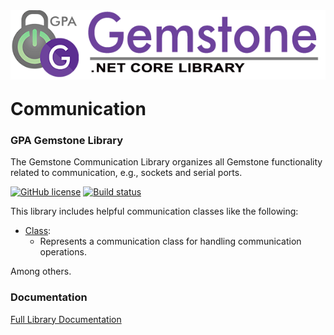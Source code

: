 <img align="right" src="img/gemstone-wide-600.png" alt="gemstone logo">
<br/><br/><br/><br/><br/><br/>

# Communication
### GPA Gemstone Library

The Gemstone Communication Library organizes all Gemstone functionality related to communication, e.g., sockets and serial ports.

[![GitHub license](https://img.shields.io/github/license/gemstone/communication?color=4CC61E)](https://github.com/gemstone/communication/blob/master/LICENSE)
[![Build status](https://ci.appveyor.com/api/projects/status/ury75mtaq7tj1sp0?svg=true)](https://ci.appveyor.com/project/ritchiecarroll/communication)

This library includes helpful communication classes like the following:

* [Class](https://gemstone.github.io/communication/help/html/T_gemstone_communication_Class.htm):
  * Represents a communication class for handling communication operations.

Among others.

### Documentation
[Full Library Documentation](https://gemstone.github.io/communication/help)
